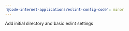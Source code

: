 ```yaml
---
'@code-internet-applications/eslint-config-code': minor
---
```


Add initial directory and basic eslint settings
